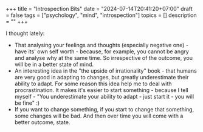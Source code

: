+++
title = "Introspection Bits"
date = "2024-07-14T20:41:20+07:00"
draft = false
tags = ["psychology", "mind", "introspection"]
topics = []
description = ""
+++

I thought lately:

* That analysing your feelings and thoughts (especially negative one) - have its' own self worth - because, for example, you cannot be angry and analyse why at the same time. So irrespective of the outcome, you will be in a better state of mind.
* An interesting idea in the "the upside of irrationality" book - that humans are very good in adapting to changes, but greatly underestimate their ability to adapt. For some reason this idea help me to deal with procrastination. It makes it's easier to start something - because I tell myself - "You underestimate your ability to adapt - just start it - you will be fine" :)
* If you want to change something, if you start to change that something, some changes will be bad. And then over time you will come with a better outcome, state.

<!--more-->
